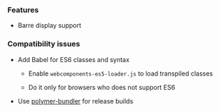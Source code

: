 

### Features

- Barre display support


### Compatibility issues

- Add Babel for ES6 classes and syntax

	- Enable `webcomponents-es5-loader.js` to load transpiled classes
	
	- Do it only for browsers who does not support ES6
	
- Use [polymer-bundler](https://github.com/Polymer/polymer-bundler) for release builds

